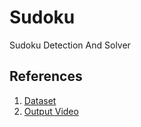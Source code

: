 # Sudoku
Sudoku Detection And Solver

## References
1. [Dataset](https://drive.google.com/file/d/1UYUyG0Z_33_IiMjOhy48w_ek38j-68dx/view?usp=sharing)
2. [Output Video](https://drive.google.com/file/d/12JGILQkAI1a9GQcSo1sVFTFzBjLRR5M_/view?usp=sharing)
